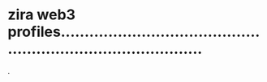 # zira web3 profiles...................................................................................
.
